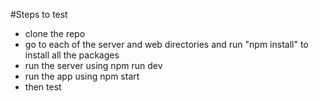 #Steps to test
- clone the repo
- go to each of the server and web directories and run "npm install" to install all the packages
- run the server using npm run dev
- run the app using npm start
- then test
